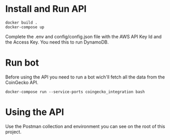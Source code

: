 # Install and Run API
```
docker build .
docker-compose up
```
Complete the .env and config/config.json file with the AWS API Key Id and the Access Key. You need this to run DynamoDB.

# Run bot
Before using the API you need to run a bot wich'll fetch all the data from the CoinGecko API.
```
docker-compose run --service-ports coingecko_integration bash
```

# Using the API
Use the Postman collection and environment you can see on the root of this project.